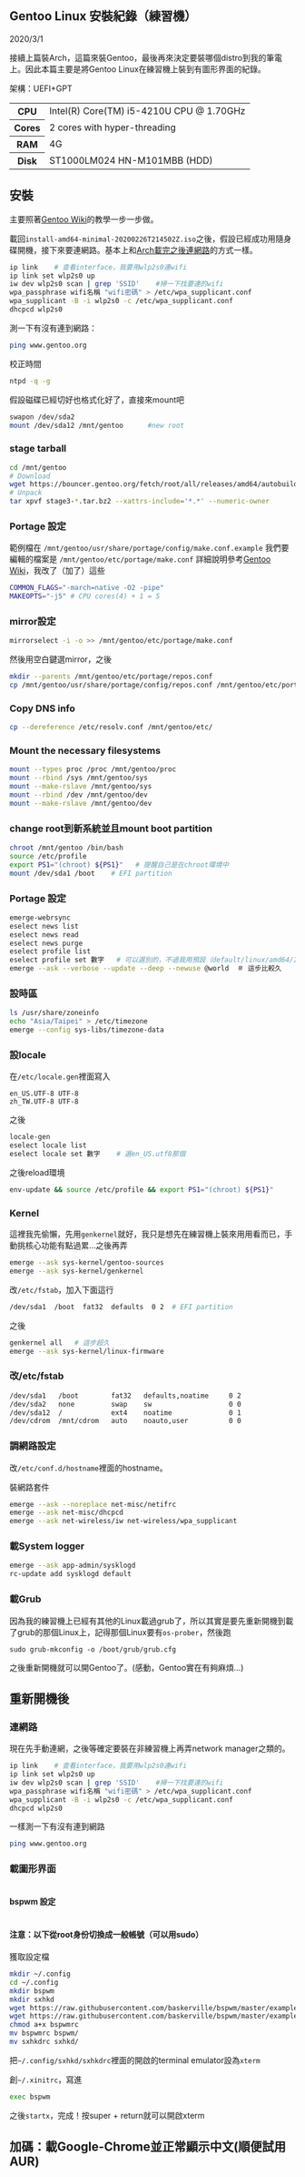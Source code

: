 ## Gentoo Linux 安裝紀錄（練習機）
2020/3/1

接續上篇裝Arch，這篇來裝Gentoo，最後再來決定要裝哪個distro到我的筆電上。因此本篇主要是將Gentoo Linux在練習機上裝到有圖形界面的紀錄。

架構：UEFI+GPT

<table>
  <tr>
    <th>CPU</th>
    <td>Intel(R) Core(TM) i5-4210U CPU @ 1.70GHz</td>
  </tr>
  <tr>
    <th>Cores</th>
    <td>2 cores with hyper-threading</td>
  </tr>
  <tr>
    <th>RAM</th>
    <td>4G</td>
  </tr>
  <tr>
    <th>Disk</th>
    <td>ST1000LM024 HN-M101MBB (HDD)</td>
  </tr>
</table>


## 安裝

主要照著[Gentoo Wiki](https://wiki.gentoo.org/wiki/Handbook:AMD64)的教學一步一步做。


載回`install-amd64-minimal-20200226T214502Z.iso`之後，假設已經成功用隨身碟開機，接下來要連網路。基本上和[Arch載完之後連網路](/linux/arch_install.md#連網路)的方式一樣。

```sh
ip link    # 查看interface，我要用wlp2s0連wifi
ip link set wlp2s0 up
iw dev wlp2s0 scan | grep 'SSID'    #掃一下找要連的wifi
wpa_passphrase wifi名稱 "wifi密碼" > /etc/wpa_supplicant.conf
wpa_supplicant -B -i wlp2s0 -c /etc/wpa_supplicant.conf
dhcpcd wlp2s0
```

測一下有沒有連到網路：
```sh
ping www.gentoo.org
```

校正時間
```sh
ntpd -q -g
```

假設磁碟已經切好也格式化好了，直接來mount吧
```sh
swapon /dev/sda2
mount /dev/sda12 /mnt/gentoo      #new root
```

### stage tarball
```sh
cd /mnt/gentoo
# Download
wget https://bouncer.gentoo.org/fetch/root/all/releases/amd64/autobuilds/20200226T214502Z/stage3-amd64-20200226T214502Z.tar.xz
# Unpack
tar xpvf stage3-*.tar.bz2 --xattrs-include='*.*' --numeric-owner
```

### Portage 設定
範例檔在
`/mnt/gentoo/usr/share/portage/config/make.conf.example`
我們要編輯的檔案是
`/mnt/gentoo/etc/portage/make.conf`
詳細說明參考[Gentoo Wiki](https://wiki.gentoo.org/wiki/Handbook:AMD64/Installation/Stage#Configuring_the_compile_options)，我改了（加了）這些
```sh
COMMON_FLAGS="-march=native -O2 -pipe"
MAKEOPTS="-j5" # CPU cores(4) + 1 = 5
```

### mirror設定
```sh
mirrorselect -i -o >> /mnt/gentoo/etc/portage/make.conf
```
然後用空白鍵選mirror，之後
```sh
mkdir --parents /mnt/gentoo/etc/portage/repos.conf
cp /mnt/gentoo/usr/share/portage/config/repos.conf /mnt/gentoo/etc/portage/repos.conf/gentoo.conf
```

### Copy DNS info
```sh
cp --dereference /etc/resolv.conf /mnt/gentoo/etc/
```

### Mount the necessary filesystems
```sh
mount --types proc /proc /mnt/gentoo/proc
mount --rbind /sys /mnt/gentoo/sys
mount --make-rslave /mnt/gentoo/sys
mount --rbind /dev /mnt/gentoo/dev
mount --make-rslave /mnt/gentoo/dev
```

### change root到新系統並且mount boot partition
```sh
chroot /mnt/gentoo /bin/bash
source /etc/profile
export PS1="(chroot) ${PS1}"   # 提醒自己是在chroot環境中
mount /dev/sda1 /boot    # EFI partition
```

### Portage 設定
```sh
emerge-webrsync
eselect news list
eselect news read
eselect news purge
eselect profile list
eselect profile set 數字   # 可以選別的，不過我用預設（default/linux/amd64/17.1），此步驟跳過
emerge --ask --verbose --update --deep --newuse @world  ＃ 這步比較久
```
### 設時區
```sh
ls /usr/share/zoneinfo
echo "Asia/Taipei" > /etc/timezone
emerge --config sys-libs/timezone-data
```

### 設locale

在`/etc/locale.gen`裡面寫入
```
en_US.UTF-8 UTF-8
zh_TW.UTF-8 UTF-8
```
之後
```sh
locale-gen
eselect locale list
eselect locale set 數字    # 選en_US.utf8那個
```
之後reload環境
```sh
env-update && source /etc/profile && export PS1="(chroot) ${PS1}"
```

### Kernel
這裡我先偷懶，先用`genkernel`就好，我只是想先在練習機上裝來用用看而已，手動挑核心功能有點過累...之後再弄
```sh
emerge --ask sys-kernel/gentoo-sources
emerge --ask sys-kernel/genkernel
```
改`/etc/fstab`，加入下面這行
```sh
/dev/sda1  /boot  fat32  defaults  0 2  # EFI partition
```
之後
```sh
genkernel all   # 這步超久
emerge --ask sys-kernel/linux-firmware
```

### 改/etc/fstab
```sh
/dev/sda1   /boot        fat32   defaults,noatime     0 2
/dev/sda2   none         swap    sw                   0 0
/dev/sda12  /            ext4    noatime              0 1
/dev/cdrom  /mnt/cdrom   auto    noauto,user          0 0
```

### 調網路設定
改`/etc/conf.d/hostname`裡面的hostname。

裝網路套件
```sh
emerge --ask --noreplace net-misc/netifrc
emerge --ask net-misc/dhcpcd
emerge --ask net-wireless/iw net-wireless/wpa_supplicant
```

### 載System logger
```sh
emerge --ask app-admin/sysklogd
rc-update add sysklogd default
```

### 載Grub
因為我的練習機上已經有其他的Linux載過grub了，所以其實是要先重新開機到載了grub的那個Linux上，記得那個Linux要有`os-prober`，然後跑
```
sudo grub-mkconfig -o /boot/grub/grub.cfg
```
之後重新開機就可以開Gentoo了。(感動，Gentoo實在有夠麻煩...)

## 重新開機後

### 連網路
現在先手動連網，之後等確定要裝在非練習機上再弄network manager之類的。
```sh
ip link    # 查看interface，我要用wlp2s0連wifi
ip link set wlp2s0 up
iw dev wlp2s0 scan | grep 'SSID'    #掃一下找要連的wifi
wpa_passphrase wifi名稱 "wifi密碼" > /etc/wpa_supplicant.conf
wpa_supplicant -B -i wlp2s0 -c /etc/wpa_supplicant.conf
dhcpcd wlp2s0
```
一樣測一下有沒有連到網路
```sh
ping www.gentoo.org
```

### 載圖形界面
```sh
```

#### bspwm 設定
```sh
```

#### 注意：以下從root身份切換成一般帳號（可以用sudo）
獲取設定檔
```sh
mkdir ~/.config
cd ~/.config
mkdir bspwm
mkdir sxhkd
wget https://raw.githubusercontent.com/baskerville/bspwm/master/examples/bspwmrc
wget https://raw.githubusercontent.com/baskerville/bspwm/master/examples/sxhkdrc
chmod a+x bspwmrc
mv bspwmrc bspwm/
mv sxhkdrc sxhkd/
```
把`~/.config/sxhkd/sxhkdrc`裡面的開啟的terminal emulator設為`xterm`

創`~/.xinitrc`，寫進
```sh
exec bspwm
```
之後`startx`，完成！按super + return就可以開啟xterm

## 加碼：載Google-Chrome並正常顯示中文(順便試用AUR)
```sh
```
